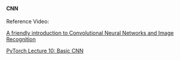 #### CNN

Reference Video:

[A friendly introduction to Convolutional Neural Networks and Image Recognition](https://www.youtube.com/watch?v=2-Ol7ZB0MmU)

[PyTorch Lecture 10: Basic CNN](https://www.youtube.com/watch?v=LgFNRIFxuUo)